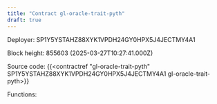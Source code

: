 ```yaml
---
title: "Contract gl-oracle-trait-pyth"
draft: true
---
```

Deployer: SP1Y5YSTAHZ88XYK1VPDH24GY0HPX5J4JECTMY4A1


 



Block height: 855603 (2025-03-27T10:27:41.000Z)

Source code: {{<contractref "gl-oracle-trait-pyth" SP1Y5YSTAHZ88XYK1VPDH24GY0HPX5J4JECTMY4A1 gl-oracle-trait-pyth>}}

Functions:


